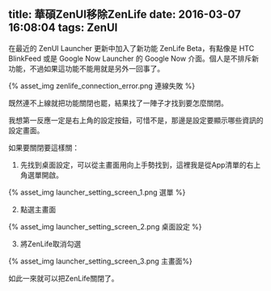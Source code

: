 title: 華碩ZenUI移除ZenLife
date: 2016-03-07 16:08:04
tags: ZenUI
---
在最近的 ZenUI Launcher 更新中加入了新功能 ZenLife Beta，有點像是 HTC BlinkFeed 或是 Google Now Launcher 的 Google Now 介面。個人是不排斥新功能，不過如果這功能不能用就是另外一回事了。

{% asset_img zenlife_connection_error.png 連線失敗 %}

<!-- more -->

既然連不上線就把功能關閉也罷，結果找了一陣子才找到要怎麼關閉。

我想第一反應一定是右上角的設定按鈕，可惜不是，那邊是設定要顯示哪些資訊的設定畫面。

如果要關閉要這樣關：
1. 先找到桌面設定，可以從主畫面用向上手勢找到，這裡我是從App清單的右上角選單開啟。

{% asset_img launcher_setting_screen_1.png 選單 %}

2. 點選主畫面

{% asset_img launcher_setting_screen_2.png 桌面設定 %}

3. 將ZenLife取消勾選

{% asset_img launcher_setting_screen_3.png 主畫面%}

如此一來就可以把ZenLife關閉了。
